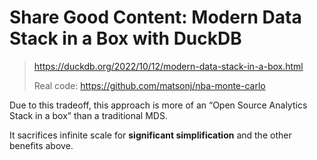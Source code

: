# Share Good Content: Modern Data Stack in a Box with DuckDB

> https://duckdb.org/2022/10/12/modern-data-stack-in-a-box.html
> 
> Real code: https://github.com/matsonj/nba-monte-carlo

Due to this tradeoff, this approach is more of an “Open Source Analytics Stack in a box” than a traditional MDS. 

It sacrifices infinite scale for **significant simplification** and the other benefits above.

